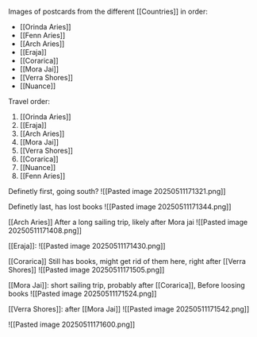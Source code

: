 Images of postcards from the different [[Countries]] in order:
- [[Orinda Aries]]
- [[Fenn Aries]]
- [[Arch Aries]]
- [[Eraja]]
- [[Corarica]]
- [[Mora Jai]]
- [[Verra Shores]]
- [[Nuance]]

Travel order:
1. [[Orinda Aries]]
2. [[Eraja]]
3. [[Arch Aries]]
4. [[Mora Jai]]
5. [[Verra Shores]]
6. [[Corarica]]
7. [[Nuance]]
8. [[Fenn Aries]]

Definetly first, going south?
![[Pasted image 20250511171321.png]]

Definetly last, has lost books
![[Pasted image 20250511171344.png]]

[[Arch Aries]] After a long sailing trip, likely after Mora jai
![[Pasted image 20250511171408.png]]

[[Eraja]]:
![[Pasted image 20250511171430.png]]

[[Corarica]] Still has books, might get rid of them here, right after [[Verra Shores]]
![[Pasted image 20250511171505.png]]

[[Mora Jai]]: short sailing trip, probably after [[Corarica]], Before loosing books
![[Pasted image 20250511171524.png]]

[[Verra Shores]]: after [[Mora Jai]]
![[Pasted image 20250511171542.png]]


![[Pasted image 20250511171600.png]]
